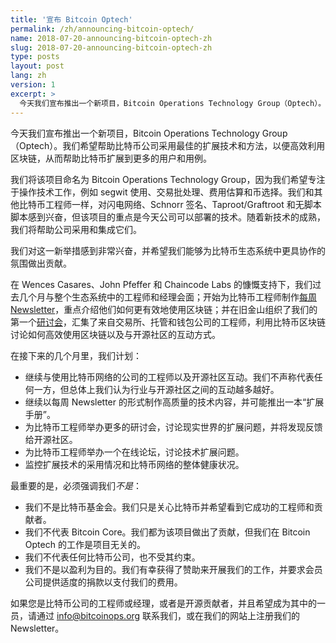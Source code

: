 ```yaml
---
title: '宣布 Bitcoin Optech'
permalink: /zh/announcing-bitcoin-optech/
name: 2018-07-20-announcing-bitcoin-optech-zh
slug: 2018-07-20-announcing-bitcoin-optech-zh
type: posts
layout: post
lang: zh
version: 1
excerpt: >
  今天我们宣布推出一个新项目，Bitcoin Operations Technology Group（Optech）。我们希望帮助比特币公司采用最佳的扩展技术和方法，以便高效利用区块链，从而帮助比特币扩展到更多的用户和用例。
---
```


今天我们宣布推出一个新项目，Bitcoin Operations Technology Group（Optech）。我们希望帮助比特币公司采用最佳的扩展技术和方法，以便高效利用区块链，从而帮助比特币扩展到更多的用户和用例。

我们将该项目命名为 Bitcoin Operations Technology Group，因为我们希望专注于操作技术工作，例如 segwit 使用、交易批处理、费用估算和币选择。我们和其他比特币工程师一样，对闪电网络、Schnorr 签名、Taproot/Graftroot 和无脚本脚本感到兴奋，但该项目的重点是今天公司可以部署的技术。随着新技术的成熟，我们将帮助公司采用和集成它们。

我们对这一新举措感到非常兴奋，并希望我们能够为比特币生态系统中更具协作的氛围做出贡献。

在 Wences Casares、John Pfeffer 和 Chaincode Labs 的慷慨支持下，我们过去几个月与整个生态系统中的工程师和经理会面；开始为比特币工程师制作[每周 Newsletter][newsletters]，重点介绍他们如何更有效地使用区块链；并在旧金山组织了我们的第一个[研讨会][workshop]，汇集了来自交易所、托管和钱包公司的工程师，利用比特币区块链讨论如何高效使用区块链以及与开源社区的互动方式。

[newsletters]: /zh/newsletters
[workshop]: /en/workshops

在接下来的几个月里，我们计划：

- 继续与使用比特币网络的公司的工程师以及开源社区互动。我们不声称代表任何一方，但总体上我们认为行业与开源社区之间的互动越多越好。
- 继续以每周 Newsletter 的形式制作高质量的技术内容，并可能推出一本“扩展手册”。
- 为比特币工程师举办更多的研讨会，讨论现实世界的扩展问题，并将发现反馈给开源社区。
- 为比特币工程师举办一个在线论坛，讨论技术扩展问题。
- 监控扩展技术的采用情况和比特币网络的整体健康状况。

最重要的是，必须强调我们*不是*：

- 我们不是比特币基金会。我们只是关心比特币并希望看到它成功的工程师和贡献者。
- 我们不代表 Bitcoin Core。我们都为该项目做出了贡献，但我们在 Bitcoin Optech 的工作是项目无关的。
- 我们不代表任何比特币公司，也不受其约束。
- 我们不是以盈利为目的。我们有幸获得了赞助来开展我们的工作，并要求会员公司提供适度的捐款以支付我们的费用。

如果您是比特币公司的工程师或经理，或者是开源贡献者，并且希望成为其中的一员，请通过 [info@bitcoinops.org](mailto:info@bitcoinops.org) 联系我们，或在我们的网站上注册我们的 Newsletter。

[website]: /
